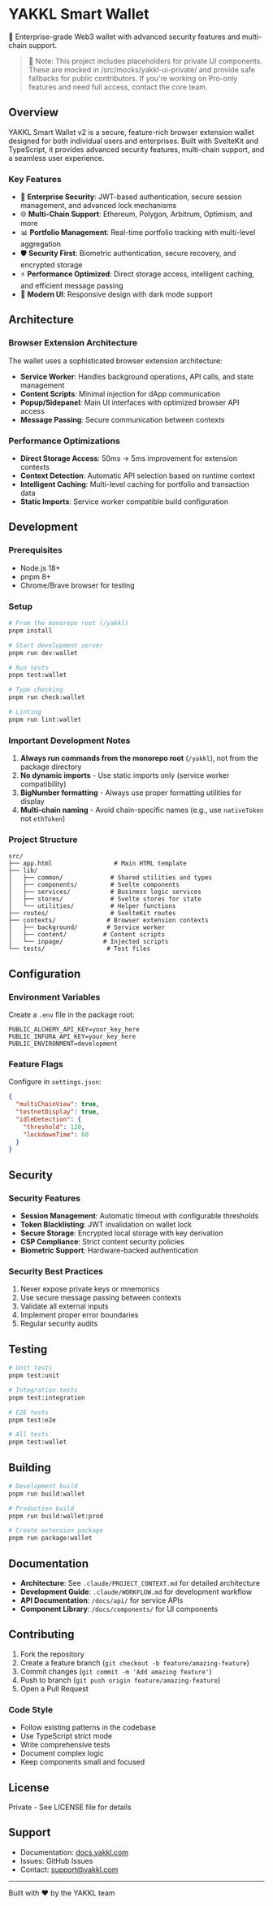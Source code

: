 # YAKKL Smart Wallet

🚀 Enterprise-grade Web3 wallet with advanced security features and multi-chain support.

> 🔐 Note: This project includes placeholders for private UI components. These are mocked in /src/mocks/yakkl-ui-private/ and provide safe fallbacks for public contributors. If you're working on Pro-only features and need full access, contact the core team.

## Overview

YAKKL Smart Wallet v2 is a secure, feature-rich browser extension wallet designed for both individual users and enterprises. Built with SvelteKit and TypeScript, it provides advanced security features, multi-chain support, and a seamless user experience.

### Key Features

- 🔐 **Enterprise Security**: JWT-based authentication, secure session management, and advanced lock mechanisms
- 🌐 **Multi-Chain Support**: Ethereum, Polygon, Arbitrum, Optimism, and more
- 📊 **Portfolio Management**: Real-time portfolio tracking with multi-level aggregation
- 🛡️ **Security First**: Biometric authentication, secure recovery, and encrypted storage
- ⚡ **Performance Optimized**: Direct storage access, intelligent caching, and efficient message passing
- 🎨 **Modern UI**: Responsive design with dark mode support

## Architecture

### Browser Extension Architecture

The wallet uses a sophisticated browser extension architecture:

- **Service Worker**: Handles background operations, API calls, and state management
- **Content Scripts**: Minimal injection for dApp communication
- **Popup/Sidepanel**: Main UI interfaces with optimized browser API access
- **Message Passing**: Secure communication between contexts

### Performance Optimizations

- **Direct Storage Access**: 50ms → 5ms improvement for extension contexts
- **Context Detection**: Automatic API selection based on runtime context
- **Intelligent Caching**: Multi-level caching for portfolio and transaction data
- **Static Imports**: Service worker compatible build configuration

## Development

### Prerequisites

- Node.js 18+ 
- pnpm 8+
- Chrome/Brave browser for testing

### Setup

```bash
# From the monorepo root (/yakkl)
pnpm install

# Start development server
pnpm run dev:wallet

# Run tests
pnpm test:wallet

# Type checking
pnpm run check:wallet

# Linting
pnpm run lint:wallet
```

### Important Development Notes

1. **Always run commands from the monorepo root** (`/yakkl`), not from the package directory
2. **No dynamic imports** - Use static imports only (service worker compatibility)
3. **BigNumber formatting** - Always use proper formatting utilities for display
4. **Multi-chain naming** - Avoid chain-specific names (e.g., use `nativeToken` not `ethToken`)

### Project Structure

```
src/
├── app.html                 # Main HTML template
├── lib/
│   ├── common/             # Shared utilities and types
│   ├── components/         # Svelte components
│   ├── services/           # Business logic services
│   ├── stores/             # Svelte stores for state
│   └── utilities/          # Helper functions
├── routes/                 # SvelteKit routes
├── contexts/              # Browser extension contexts
│   ├── background/        # Service worker
│   ├── content/          # Content scripts
│   └── inpage/           # Injected scripts
└── tests/                 # Test files
```

## Configuration

### Environment Variables

Create a `.env` file in the package root:

```env
PUBLIC_ALCHEMY_API_KEY=your_key_here
PUBLIC_INFURA_API_KEY=your_key_here
PUBLIC_ENVIRONMENT=development
```

### Feature Flags

Configure in `settings.json`:

```json
{
  "multiChainView": true,
  "testnetDisplay": true,
  "idleDetection": {
    "threshold": 120,
    "lockdownTime": 60
  }
}
```

## Security

### Security Features

- **Session Management**: Automatic timeout with configurable thresholds
- **Token Blacklisting**: JWT invalidation on wallet lock
- **Secure Storage**: Encrypted local storage with key derivation
- **CSP Compliance**: Strict content security policies
- **Biometric Support**: Hardware-backed authentication

### Security Best Practices

1. Never expose private keys or mnemonics
2. Use secure message passing between contexts
3. Validate all external inputs
4. Implement proper error boundaries
5. Regular security audits

## Testing

```bash
# Unit tests
pnpm test:unit

# Integration tests  
pnpm test:integration

# E2E tests
pnpm test:e2e

# All tests
pnpm test:wallet
```

## Building

```bash
# Development build
pnpm run build:wallet

# Production build
pnpm run build:wallet:prod

# Create extension package
pnpm run package:wallet
```

## Documentation

- **Architecture**: See `.claude/PROJECT_CONTEXT.md` for detailed architecture
- **Development Guide**: `.claude/WORKFLOW.md` for development workflow
- **API Documentation**: `/docs/api/` for service APIs
- **Component Library**: `/docs/components/` for UI components

## Contributing

1. Fork the repository
2. Create a feature branch (`git checkout -b feature/amazing-feature`)
3. Commit changes (`git commit -m 'Add amazing feature'`)
4. Push to branch (`git push origin feature/amazing-feature`)
5. Open a Pull Request

### Code Style

- Follow existing patterns in the codebase
- Use TypeScript strict mode
- Write comprehensive tests
- Document complex logic
- Keep components small and focused

## License

Private - See LICENSE file for details

## Support

- Documentation: [docs.yakkl.com](https://docs.yakkl.com)
- Issues: GitHub Issues
- Contact: support@yakkl.com

---

Built with ❤️ by the YAKKL team